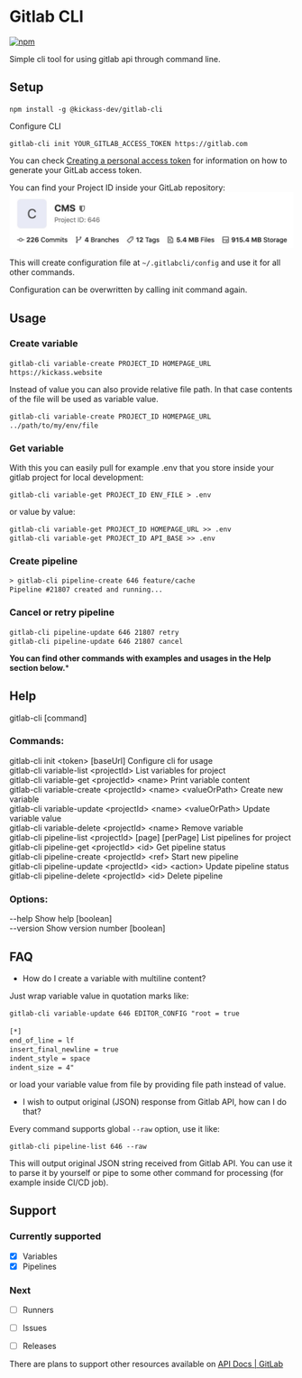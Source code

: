 # Gitlab CLI

[![npm](https://img.shields.io/npm/v/@kickass-dev/gitlab-cli)](https://www.npmjs.com/package/@kickass-dev/gitlab-cli)

Simple cli tool for using gitlab api through command line.

## Setup

```
npm install -g @kickass-dev/gitlab-cli
```

Configure CLI
```
gitlab-cli init YOUR_GITLAB_ACCESS_TOKEN https://gitlab.com
```

You can check [Creating a personal access token](https://docs.gitlab.com/ee/user/profile/personal_access_tokens.html#creating-a-personal-access-token) for information on how to generate your GitLab access token.

You can find your Project ID inside your GitLab repository:
![Where is my Project ID](https://github.com/capJavert/gitlab-cli/raw/master/images/where-is-my-project-id.jpg "Where is my Project ID")

This will create configuration file at `~/.gitlabcli/config` and use it for all other commands.

Configuration can be overwritten by calling init command again.

## Usage

### Create variable

```
gitlab-cli variable-create PROJECT_ID HOMEPAGE_URL https://kickass.website
```

Instead of value you can also provide relative file path. In that case contents of the file
will be used as variable value.
```
gitlab-cli variable-create PROJECT_ID HOMEPAGE_URL ../path/to/my/env/file
```

### Get variable

With this you can easily pull for example .env that you store inside your gitlab project for local development:
```
gitlab-cli variable-get PROJECT_ID ENV_FILE > .env
```

or value by value:
```
gitlab-cli variable-get PROJECT_ID HOMEPAGE_URL >> .env
gitlab-cli variable-get PROJECT_ID API_BASE >> .env
```

### Create pipeline

```
> gitlab-cli pipeline-create 646 feature/cache
Pipeline #21807 created and running...
```

### Cancel or retry pipeline

```
gitlab-cli pipeline-update 646 21807 retry
gitlab-cli pipeline-update 646 21807 cancel
```

**You can find other commands with examples and usages in the Help section below.***

## Help

gitlab-cli [command]

### Commands:  
  gitlab-cli init \<token> [baseUrl]         Configure cli for usage  
  gitlab-cli variable-list \<projectId>      List variables for project  
  gitlab-cli variable-get \<projectId> \<name>       Print variable content  
  gitlab-cli variable-create \<projectId> \<name> \<valueOrPath>    Create new variable  
  gitlab-cli variable-update \<projectId> \<name> \<valueOrPath>    Update variable value  
  gitlab-cli variable-delete \<projectId> \<name>    Remove variable  
  gitlab-cli pipeline-list \<projectId> [page] [perPage]        List pipelines for project  
  gitlab-cli pipeline-get \<projectId> \<id>                     Get pipeline status  
  gitlab-cli pipeline-create \<projectId> \<ref>                 Start new pipeline  
  gitlab-cli pipeline-update \<projectId> \<id> \<action>         Update pipeline status  
  gitlab-cli pipeline-delete \<projectId> \<id>                  Delete pipeline  

### Options:
  --help     Show help                                                 [boolean]  
  --version  Show version number                                       [boolean]  

## FAQ
* How do I create a variable with multiline content?

Just wrap variable value in quotation marks like:
```
gitlab-cli variable-update 646 EDITOR_CONFIG "root = true

[*]
end_of_line = lf
insert_final_newline = true
indent_style = space
indent_size = 4"
``` 
or load your variable value from file by providing file path instead of value.

* I wish to output original (JSON) response from Gitlab API, how can I do that?

Every command supports global `--raw` option, use it like:
```
gitlab-cli pipeline-list 646 --raw
```

This will output original JSON string received from Gitlab API. You can use it to parse it
by yourself or pipe to some other command for processing (for example inside CI/CD job).

## Support

### Currently supported
- [x] Variables
- [x] Pipelines

### Next
- [ ] Runners
- [ ] Issues
- [ ] Releases


There are plans to support other resources available on [API Docs | GitLab](https://docs.gitlab.com/ee/api/README.html)
